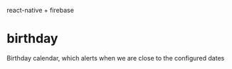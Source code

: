 react-native + firebase
# birthday
Birthday calendar, which alerts when we are close to the configured dates
